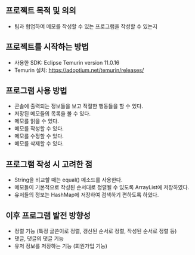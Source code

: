 ## 프로젝트 목적 및 의의
- 팀과 협업하여 메모를 작성할 수 있는 프로그램을 작성할 수 있는지

## 프로젝트를 시작하는 방법
- 사용한 SDK: Eclipse Temurin version 11.0.16
- Temurin 설치: https://adoptium.net/temurin/releases/

## 프로그램 사용 방법
- 콘솔에 출력되는 정보들을 보고 적절한 행동들을 할 수 있다.
- 저장된 메모들의 목록을 볼 수 있다.
- 메모를 읽을 수 있다.
- 메모를 작성할 수 있다.
- 메모를 수정할 수 있다.
- 메모를 삭제할 수 있다.

## 프로그램 작성 시 고려한 점
- String을 비교할 때는 equal() 메소드를 사용한다.
- 메모들이 기본적으로 작성된 순서대로 정렬될 수 있도록 ArrayList에 저장하였다.
- 유저들의 정보는 HashMap에 저장하여 검색하기 편하도록 하였다.

## 이후 프로그램 발전 방향성
- 정렬 기능 (특정 글쓴이로 정렬, 갱신된 순서로 정렬, 작성된 순서로 정렬 등)
- 댓글, 댓글의 댓글 기능
- 유저 정보를 저장하는 기능 (회원가입 기능)
